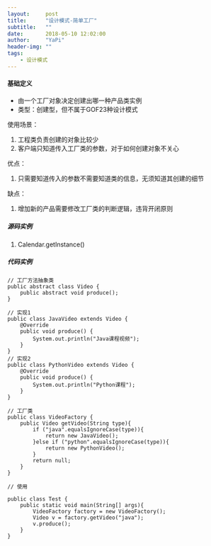 ```yaml
---
layout:     post
title:      "设计模式-简单工厂"
subtitle:   ""
date:       2018-05-10 12:02:00
author:     "YaPi"
header-img: ""
tags:
    - 设计模式
---
```


#### 基础定义

- 由一个工厂对象决定创建出哪一种产品类实例
- 类型：创建型，但不属于GOF23种设计模式


使用场景：

1. 工程类负责创建的对象比较少
2. 客户端只知道传入工厂类的参数，对于如何创建对象不关心

优点：
1. 只需要知道传入的参数不需要知道类的信息，无须知道其创建的细节

缺点：
1. 增加新的产品需要修改工厂类的判断逻辑，违背开闭原则


##### 源码实例

1. Calendar.getInstance()

##### 代码实例

```
// 工厂方法抽象类
public abstract class Video {
    public abstract void produce();
}

// 实现1
public class JavaVideo extends Video {
    @Override
    public void produce() {
        System.out.println("Java课程视频");
    }
}
// 实现2
public class PythonVideo extends Video {
    @Override
    public void produce() {
        System.out.println("Python课程");
    }
}

// 工厂类
public class VideoFactory {
    public Video getVideo(String type){
        if ("java".equalsIgnoreCase(type)){
            return new JavaVideo();
        }else if ("python".equalsIgnoreCase(type)){
            return new PythonVideo();
        }
        return null;
    }
}

// 使用

public class Test {
    public static void main(String[] args){
        VideoFactory factory = new VideoFactory();
        Video v = factory.getVideo("java");
        v.produce();
    }
}

```